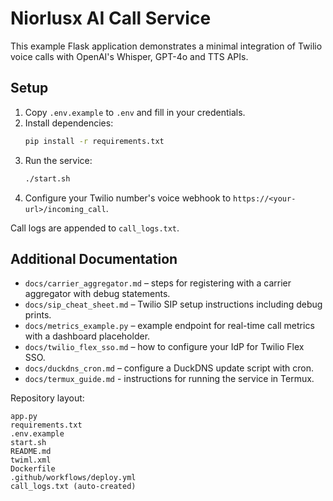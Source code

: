 # Niorlusx AI Call Service

This example Flask application demonstrates a minimal integration of Twilio voice calls with OpenAI's Whisper, GPT-4o and TTS APIs.

## Setup

1. Copy `.env.example` to `.env` and fill in your credentials.
2. Install dependencies:
   ```bash
   pip install -r requirements.txt
   ```
3. Run the service:
   ```bash
   ./start.sh
   ```
4. Configure your Twilio number's voice webhook to `https://<your-url>/incoming_call`.

Call logs are appended to `call_logs.txt`.

## Additional Documentation

- `docs/carrier_aggregator.md` – steps for registering with a carrier aggregator with debug statements.
- `docs/sip_cheat_sheet.md` – Twilio SIP setup instructions including debug prints.
- `docs/metrics_example.py` – example endpoint for real-time call metrics with a dashboard placeholder.
- `docs/twilio_flex_sso.md` – how to configure your IdP for Twilio Flex SSO.
- `docs/duckdns_cron.md` – configure a DuckDNS update script with cron.
- `docs/termux_guide.md` - instructions for running the service in Termux.

Repository layout:

```
app.py
requirements.txt
.env.example
start.sh
README.md
twiml.xml
Dockerfile
.github/workflows/deploy.yml
call_logs.txt (auto-created)
```
